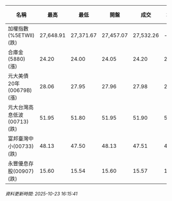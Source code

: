| 名稱 | 最高 | 最低 | 開盤 | 成交 | 均價 | 成交金額(億) | 昨收 | 漲跌幅 | 漲跌 | 總量 | 昨量 | 振幅 |
| -------- | -------- | -------- | -------- |-------- | -------- | -------- |-------- |-------- |-------- | -------- | -------- |-------- |
|加權指數(%5ETWII) (跌)|27,648.91|27,371.67|27,457.07|27,532.26|-|4,217.13|27,648.91|0.42%|116.65|7,258,865|0|1.00%|
|合庫金(5880) (漲)|24.20|24.00|24.05|24.20|24.12|1.31|24.15|0.21%|0.05|5,445|9,050|0.83%|
|元大美債20年(00679B) (漲)|28.06|27.95|27.96|27.98|28.00|9.22|27.90|0.29%|0.08|32,914|27,604|0.39%|
|元大台灣高息低波(00713) (跌)|51.95|51.80|51.95|51.90|51.84|3.04|51.95|0.10%|0.05|5,874|14,704|0.29%|
|富邦臺灣中小(00733) (跌)|48.13|47.50|48.13|47.51|47.61|0.394|48.14|1.31%|0.63|827|1,230|1.31%|
|永豐優息存股(00907) (跌)|15.60|15.54|15.60|15.57|15.55|0.186|15.60|0.19%|0.03|1,194|1,074|0.38%|
###### 資料更新時間: 2025-10-23 16:15:41